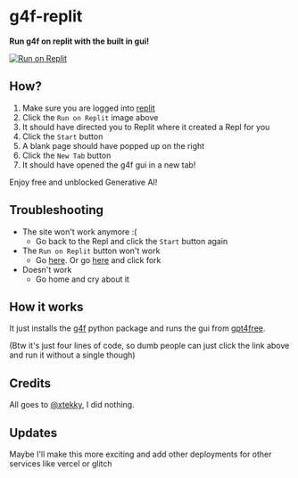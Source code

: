 # g4f-replit
**Run g4f on replit with the built in gui!**

[![Run on Replit](https://replit.com/badge)](https://replit.com/new/github/SupremeRubisco/g4f-replit)

## How?
1. Make sure you are logged into [replit](replit.com/login)
2. Click the ``Run on Replit`` image above
3. It should have directed you to Replit where it created a Repl for you
4. Click the ``Start`` button
5. A blank page should have popped up on the right
6. Click the ``New Tab`` button
7. It should have opened the g4f gui in a new tab!

Enjoy free and unblocked Generative AI!

## Troubleshooting
- The site won't work anymore :(
  - Go back to the Repl and click the ``Start`` button again
- The ``Run on Replit`` button won't work
  - Go [here](https://replit.com/new/github/SupremeRubisco/g4f-replit). Or go [here](https://replit.com/github/SupremeRubisco/g4f-replit) and click fork
- Doesn't work
  - Go home and cry about it

## How it works
It just installs the [g4f](https://pypi.org/project/g4f/) python package and runs the gui from [gpt4free](https://github.com/xtekky/gpt4free). 

(Btw it's just four lines of code, so dumb people can just click the link above and run it without a single though)

## Credits

All goes to [@xtekky](https://github.com/xtekky), I did nothing.

## Updates
Maybe I'll make this more exciting and add other deployments for other services like vercel or glitch